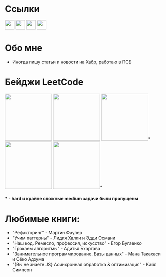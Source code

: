 # Ссылки
[<img src="https://icons.iconarchive.com/icons/sicons/basic-round-social/512/habrahabr-ru-icon.png" width="30"/>](https://habr.com/ru/users/danila_egorenko/)
[<img src="https://upload.wikimedia.org/wikipedia/commons/8/8e/LeetCode_Logo_1.png" width="30"/>](https://leetcode.com/danila_egorenko/)
[<img src="https://cdn-icons-png.flaticon.com/512/5968/5968853.png" width="30"/>](https://gitlab.com/DanilaEgorenko)
[<img src="https://user-images.githubusercontent.com/65312989/150600219-64ccfb17-98ef-47c0-a5cb-266c098dc997.png" width="30"/>](https://t.me/danilaEgorenko)

# Обо мне
- Иногда пишу статьи и новости на Хабр, работаю в ПСБ

 # Бейджи LeetCode
<div>
  <img src="https://github.com/DanilaEgorenko/DanilaEgorenko/assets/65312989/df374d75-64de-4045-b15e-bbe743fa4b9e" width="150px"/>
  <img src="https://assets.leetcode.com/static_assets/others/%E5%85%A5%E9%97%A8.png" width="150px"/>
<img src="https://leetcode.com/static/images/badges/dcc-2022-8.png" width="150px"/>*
<img src="https://leetcode.com/static/images/badges/2022/lg/2022-annual-100.png" width="150px"/>
<img src="https://leetcode.com/static/images/badges/2023/lg/2023-01.png" width="150px"/>*
  </div>
  
<h4>* - hard и крайне сложные medium задачи были пропущены</h4>


# Любимые книги: 
  + "Рефакторинг" - Мартин Фаулер
  + "Учим паттерны" - Лидия Халли и Эдди Османи
  + "Наш код. Ремесло, профессия, искусство" - Егор Бугаенко
  + "Грокаем алгоритмы" - Адитья Бхаргава
  + "Занимательное программирование. Базы данных" - Мана Такахаси и Сёко Адзума
  + "{Вы не знаете JS} Асинхронная обработка & оптимизация" - Кайл Симпсон
